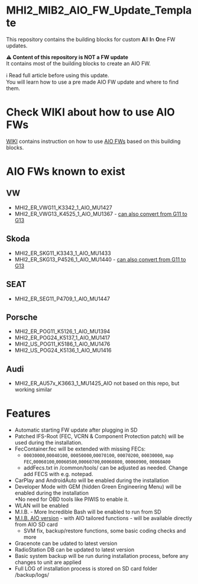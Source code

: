 # MHI2_MIB2_AIO_FW_Update_Template 

This repository contains the building blocks for custom **A**ll **I**n **O**ne FW updates.

**⚠️ Content of this repository is NOT a FW update**<br />
It contains most of the building blocks to create an AIO FW.

ℹ️ Read full article before using this update.<br />
You will learn how to use a pre made AIO FW update and where to find them.

# Check WIKI about how to use AIO FWs

[WIKI](https://github.com/harman-f/MHI2_MIB2_AIO_FW_Update_Template/wiki) contains instruction on how to use [AIO FWs](https://mibsolution.one/#/1/9/MHI2%20-%20HARMAN/Firmware) based on this building blocks.

# AIO FWs known to exist

## VW

* MHI2_ER_VWG11_K3342_1_AIO_MU1427
* MHI2_ER_VWG13_K4525_1_AIO_MU1367 - [can also convert from G11 to G13](https://github.com/harman-f/MHI2_MIB2_AIO_FW_Update_Template/wiki/G11-to-G13-conversion)

## Skoda

* MHI2_ER_SKG11_K3343_1_AIO_MU1433
* MHI2_ER_SKG13_P4526_1_AIO_MU1440 - [can also convert from G11 to G13](https://github.com/harman-f/MHI2_MIB2_AIO_FW_Update_Template/wiki/G11-to-G13-conversion)

## SEAT

* MHI2_ER_SEG11_P4709_1_AIO_MU1447

## Porsche

* MHI2_ER_POG11_K5126_1_AIO_MU1394
* MHI2_ER_POG24_K5137_1_AIO_MU1417
* MHI2_US_POG11_K5186_1_AIO_MU1476
* MHI2_US_POG24_K5136_1_AIO_MU1416

## Audi

* MHI2_ER_AU57x_K3663_1_MU1425_AIO
not based on this repo, but working similar

# Features

* Automatic starting FW update after plugging in SD<br />
* Patched IFS-Root (FEC, VCRN & Component Protection patch) will be used during the installation.<br />
* FecContainer.fec will be extended with missing FECs:<br />
    * `00030000`,`00040100`, `00050000`,`00070100`, `00070200`, `00030000`, `map FEC`,`00060100`,`00060500`,`00060700`,`00060800`, `00060900`, `00060A00`<br />
    * addFecs.txt in /common/tools/ can be adjusted as needed. Change add FECS with e.g. notepad.<br />
* CarPlay and AndroidAuto will be enabled during the installation<br />
* Developer Mode with GEM (hidden Green Engineering Menu) will be enabled during the installation<br />
    *No need for OBD tools like PIWIS to enable it.<br />
* WLAN will be enabled
* M.I.B. - More Incredible Bash will be enabled to run from SD<br />
* [M.I.B. AIO version](https://github.com/Mr-MIBonk/M.I.B._More-Incredible-Bash) - with AIO tailored functions - will be available directly from AIO SD card
    * SVM fix, backup/restore functions, some basic coding checks and more<br />
* Gracenote can be udated to latest version
* RadioStation DB can be updated to latest version
* Basic system backup will be run during installation process, before any changes to unit are applied<br />
* Full LOG of installation process is stored on SD card folder /backup/logs/<br />
